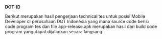 **DOT-ID**

Berikut merupakan hasil pengerjaan technical tes untuk posisi Mobile Developer di perusahaan DOT Indonesia yang mana source code berisi code program tes dan file app-release.apk merupakan hasil dari build code program yang dapat dijalankan secara langsung
